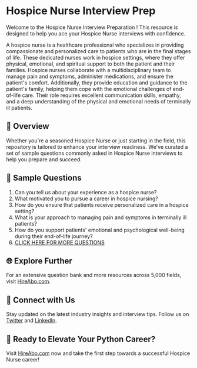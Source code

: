 # Hospice Nurse Interview Prep

Welcome to the Hospice Nurse Interview Preparation ! This resource is designed to help you ace your Hospice Nurse interviews with confidence.

A hospice nurse is a healthcare professional who specializes in providing compassionate and personalized care to patients who are in the final stages of life. These dedicated nurses work in hospice settings, where they offer physical, emotional, and spiritual support to both the patient and their families. Hospice nurses collaborate with a multidisciplinary team to manage pain and symptoms, administer medications, and ensure the patient's comfort. Additionally, they provide education and guidance to the patient's family, helping them cope with the emotional challenges of end-of-life care. Their role requires excellent communication skills, empathy, and a deep understanding of the physical and emotional needs of terminally ill patients.

## 🚀 Overview

Whether you're a seasoned Hospice Nurse or just starting in the field, this repository is tailored to enhance your interview readiness. We've curated a set of sample questions commonly asked in Hospice Nurse interviews to help you prepare and succeed.

## 📝 Sample Questions

1. Can you tell us about your experience as a hospice nurse?
2. What motivated you to pursue a career in hospice nursing?
3. How do you ensure that patients receive personalized care in a hospice setting?
4. What is your approach to managing pain and symptoms in terminally ill patients?
5. How do you support patients' emotional and psychological well-being during their end-of-life journey?
6. [CLICK HERE FOR MORE QUESTIONS](https://hireabo.com/job/2_0_21/Hospice%20Nurse)

## 🌐 Explore Further

For an extensive question bank and more resources across 5,000 fields, visit [HireAbo.com](https://www.hireabo.com).

## 📱 Connect with Us

Stay updated on the latest industry insights and interview tips. Follow us on [Twitter](https://twitter.com/hireabo) and [LinkedIn](https://www.linkedin.com/in/hire-abo-3609972a8/).

## 🚀 Ready to Elevate Your Python Career?

Visit [HireAbo.com](https://www.hireabo.com) now and take the first step towards a successful Hospice Nurse career!